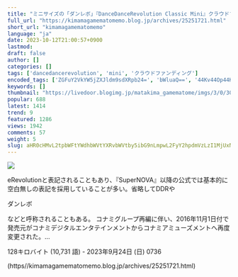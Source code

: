 ```yaml
---
title: "ミニサイズの「ダンレボ」『DanceDanceRevolution Classic Mini』クラウドファンディングの目標金額を早々に達成！ "
full_url: "https://kimamagamematomemo.blog.jp/archives/25251721.html"
short_url: "kimamagamematomemo"
language: "ja"
date: 2023-10-12T21:00:57+0900
lastmod: 
draft: false
author: []
categories: []
tags: ['dancedancerevolution', 'mini', 'クラウドファンディング']
encoded_tags: ['ZGFuY2VkYW5jZXJldm9sdXRpb24=', 'bWluaQ==', '44Kv44Op44Km44OJ44OV44Kh44Oz44OH44Kj44Oz44Kw']
keywords: []
thumbnail: "https://livedoor.blogimg.jp/matakima_gamematome/imgs/3/0/30d67c9b-s.jpg"
popular: 688
latest: 1414
trend: 9
featured: 1286
views: 1942
comments: 57
weight: 5
slug: aHR0cHMvL2tpbWFtYWdhbWVtYXRvbWVtby5ibG9nLmpwL2FyY2hpdmVzLzI1MjUxNzIxLmh0bWw=
---
```


![](https://livedoor.blogimg.jp/matakima_gamematome/imgs/3/0/30d67c9b-s.jpg)

<div><p class='searchresult'>eRevolutionと表記されることもあり、『SuperNOVA』以降の公式では基本的に空白無しの表記を採用していることが多い。省略してDDRや<p>ダンレボ</p>などと呼称されることもある。 コナミグループ再編に伴い、2016年11月1日付で発売元がコナミデジタルエンタテインメントからコナミアミューズメントへ再度変更された。…</p> <p class='mw-search-result-data'>128キロバイト (10,731 語) - 2023年9月24日 (日) 0736</p></div>

(https//kimamagamematomemo.blog.jp/archives/25251721.html)
